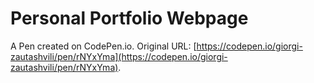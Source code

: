 # Personal Portfolio Webpage

A Pen created on CodePen.io. Original URL: [https://codepen.io/giorgi-zautashvili/pen/rNYxYma](https://codepen.io/giorgi-zautashvili/pen/rNYxYma).


